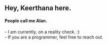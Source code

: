 <h2>Hey, Keerthana here.</h2>  
<h4>People call me Alan.</h4>     
<p>- I am currently, on a reality check. :)<br>- If you are a programmer, feel free to reach out.</p>   
<!---      
keerthana5958v/keerthana5958v is a ✨ special ✨ repository because its `README.md` (this file) appears on your GitHub profile. 
You can click the Preview link to take a look at your changes.  
---> 
   

